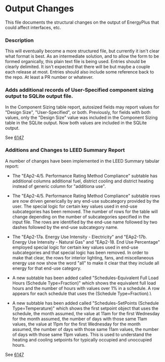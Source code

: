 Output Changes
==============

This file documents the structural changes on the output of EnergyPlus that could affect interfaces, etc.

### Description

This will eventually become a more structured file, but currently it isn't clear what format is best. As an intermediate solution, and to allow the form to be formed organically, this plain text file is being used. Entries should be clearly delimited.  It isn't expected that there will be but maybe a couple each release at most. Entries should also include some reference back to the repo.  At least a PR number or whatever.

### Adds additional records of User-Specified component sizing output to SQLite output file. 

In the Component Sizing table report, autosized fields may report values for "Design Size", "User-Specified", or both.  Previously, for fields with both values, only the "Design Size" value was included in the Component Sizing table in the SQLite output.  Now both values are included in the SQLite output.

See [6147](https://github.com/NREL/EnergyPlus/pull/6147)

### Additions and Changes to LEED Summary Report 

A number of changes have been implemented in the LEED Summary tabular report:

- The "EAp2-4/5. Performance Rating Method Compliance" subtable has additional columns additional fuel, district cooling and district heating instead of generic column for "additiona use".

- The "EAp2-4/5. Performance Rating Method Compliance" subtable rows are now driven generically by any end-use subcategory provided by the user. The special logic for certain key values used in end-use subcategories has been removed. The number of rows for the table will change depending on the number of subcategories specified in the input file. The rows are identified by the end-use name followed by two dashes followed by the end-use subcategory name.

- The "EAp2-17a. Energy Use Intensity - Electricity" and "EAp2-17b. Energy Use Intensity - Natural Gas" and "EAp2-18. End Use Percentage" employed special logic for certain key values used in end-use subcategories and that special logic has been removed. In order to make that clear, the rows for interior lighting, fans, and miscellaneous energy use now show the word "all" to make it clear that they include all energy for that end-use category.

- A new subtable has been added called "Schedules-Equivalent Full Load Hours (Schedule Type=Fraction)" which shows the equivalent full load hours and the number of hours with values over 1% in a schedule. A row appears for each schedule that uses the (Schedule Type=Fraction).\

- A new subtable has been added called "Schedules-SetPoints (Schedule Type=Temperature)" which shows the first setpoint object that uses the schedule, the month assumed, the value at 11am for the first Wednesday for the month assumed, the number of days with those same 11am values, the value at 11pm for the first Wednesday for the month assumed, the number of days with those same 11am values, the number of days with those same 11pm values. This is used to understand the heating and cooling setpoints for typically occupied and unoccupied hours.



See [6147](https://github.com/NREL/EnergyPlus/pull/6150)


